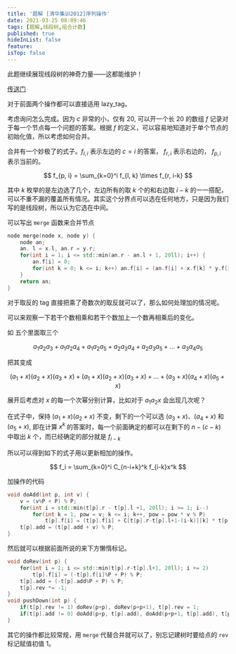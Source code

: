```yaml
---
title: '题解 [清华集训2012]序列操作'
date: 2021-03-25 08:09:46
tags: [题解,线段树,组合计数]
published: true
hideInList: false
feature: 
isTop: false
---
```

此题继续展现线段树的神奇力量——这都能维护！

[传送门](https://www.luogu.com.cn/problem/P4247)
<!-- more -->


对于前面两个操作都可以直接适用 lazy_tag。

考虑询问怎么完成。因为 $c$ 非常的小，仅有 $20$, 可以开一个长 $20$ 的数组 $f$ 记录对于每一个节点每一个问题的答案。根据 $f$ 的定义，可以容易地知道对于单个节点的初始化值，所以考虑如何合并。

合并有一个妙极了的式子。$f_{l, i}$ 表示左边的 $c=i$ 的答案， $f_{r, i}$ 表示右边的， $f_{p, i}$ 表示当前的。

$$
f_{p, i} = \sum_{k=0}^i f_{l, k} \times f_{r, i-k}
$$

其中 $k$ 枚举的是左边选了几个，左边所有的取 $k$ 个的和右边取 $i-k$ 的一一搭配，可以不重不漏的覆盖所有情况。其实这个分界点可以选在任何地方，只是因为我们写的是线段树，所以认为它选在中间。

可以写出 `merge` 函数来合并节点

```cpp
node merge(node x, node y) {
	node an;
	an. l = x.l, an.r = y.r;
	for(int i = 1; i <= std::min(an.r - an.l + 1, 20ll); i++) {
		an.f[i] = 0;
		for(int k = 0; k <= i; k++) an.f[i] = (an.f[i] + x.f[k] * y.f[i-k] %P) % P;
	}
	return an;
}
```

对于取反的 tag 直接把乘了奇数次的取反就可以了，那么如何处理加的情况呢。

可以来观察一下若干个数相乘和若干个数加上一个数再相乘后的变化。

如 五个里面取三个

$$
a_1 a_2 a_3 + a_1 a_2 a_4 + a_1 a_2 a_5  + a_2 a_3 a_4 + a_2 a_3 a_5 +... + a_3 a_4 a_5
$$

把其变成

$$
(a_1+x)(a_2+x)(a_3+x) + (a_1+x)(a_2+x)(a_3+x) +...+(a_3+x)(a_4+x)(a_5+x)
$$

展开后考虑对 $x$ 的每一个次幂分别计算，比如对于 $a_1a_2x$ 会出现几次呢？

在式子中，保持 $(a_1+x)(a_2+x)$ 不变，剩下的一个可以选 $(a_3+x)$、$(a_4+x)$ 和 $(a_5+x)$, 即在计算 $x^k$ 的答案时，每一个前面确定的都可以在剩下的 $n-(c-k)$ 中取出 $k$ 个，而已经确定的部分就是 $f_{i-k}$

所以可以得到如下的式子用以更新相加的操作。

$$
f_i = \sum_{k=0}^i C_{n-i+k}^k f_{i-k}x^k
$$

加操作的代码

```cpp
void doAdd(int p, int v) {
	v = (v%P + P) % P;
	for(int i = std::min(t[p].r - t[p].l +1, 20ll); i >= 1; i--) 
		for(int k = 1, pow = v; k <= i; k++, pow = pow * v % P) 
			t[p].f[i] = (t[p].f[i] + C[t[p].r-t[p].l+1-(i-k)][k] * t[p].f[i-k] % P * pow % P) % P;
	t[p].add = (t[p].add + v) % P;		
}
```

然后就可以根据前面所说的来下方懒惰标记。

```cpp
void doRev(int p) {
	for(int i = 1; i <= std::min(t[p].r-t[p].l+1, 20ll); i += 2) 
		t[p].f[i] = (-t[p].f[i]%P + P) % P;
	t[p].add = (-t[p].add%P + P) % P;
	t[p].rev *= -1;
}
void pushDown(int p) {
	if(t[p].rev != 1) doRev(p+p), doRev(p+p+1), t[p].rev = 1;
	if(t[p].add != 0) doAdd(p+p, t[p].add), doAdd(p+p+1, t[p].add), t[p].add = 0;
}
```

其它的操作都比较常规，用 `merge` 代替合并就可以了，别忘记建树时要给点的 `rev` 标记赋值初值 $1$。